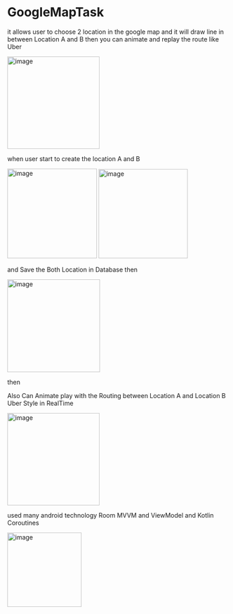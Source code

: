 # GoogleMapTask
it allows user to choose 2 location in the google map and it will draw line in between Location A and B then you can animate and replay the route like Uber 


<img width="210" alt="image" src="https://github.com/BirminghamDeveloper/GoogleMapTask/assets/120457374/d1e037e5-e848-4b4a-8533-096385e7ae8c">

when user start to create the location A and B

<img width="204" alt="image" src="https://github.com/BirminghamDeveloper/GoogleMapTask/assets/120457374/e09e76eb-a5f9-4da9-8b63-f84790f4a0fb">

<img width="203" alt="image" src="https://github.com/BirminghamDeveloper/GoogleMapTask/assets/120457374/3faa8d34-c92b-4ee4-a5b8-ebb068d2113f">

and Save the Both Location in Database then

<img width="211" alt="image" src="https://github.com/BirminghamDeveloper/GoogleMapTask/assets/120457374/4b19b7b0-1f68-461f-95ca-675dc6ce6f42">

then

Also Can Animate play with the Routing between Location A and Location B Uber Style in RealTime

<img width="210" alt="image" src="https://github.com/BirminghamDeveloper/GoogleMapTask/assets/120457374/4f36fad0-e3ec-4bd5-bb6f-b06da798d255">

used many android technology Room MVVM and ViewModel and Kotlin Coroutines

<img width="169" alt="image" src="https://github.com/BirminghamDeveloper/GoogleMapTask/assets/120457374/38efeba5-87c9-48a1-b190-6aa584c84b64">





